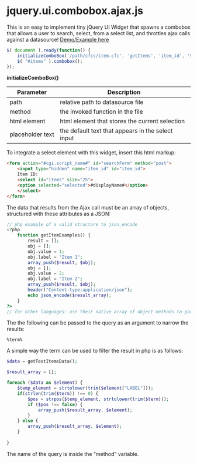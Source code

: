 # jquery.ui.combobox.ajax.js

This is an easy to implement tiny jQuery UI Widget that spawns a combobox that allows a user to search, select, from a select list, and throttles ajax calls against a datasource! <a href="https://ravenmyst.net/work/combobox/">Demo/Example here</a>

```javascript
$( document ).ready(function() {
	initializeComboBox('/path/cfcs/item.cfc', 'getItems', 'item_id', 'Select or type an item..');
	$( "#items" ).combobox();
});

```

**initializeComboBox()**

| Parameter  | Description |
| ------------- | ------------- |
| path | relative path to datasource file |
| method | the invoked function in the file |
| html element | html element that stores the current selection |
| placeholder text | the default text that appears in the select input |

To integrate a select element with this widget, insert this html markup:
```html
<form action="#cgi.script_name#" id="searchForm" method="post">
	<input type="hidden" name="item_id" id="item_id">
	Item ID: 
	<select id="items" size="25">
	<option selected="selected">#displayName#</option>
	</select>
</form>
```

The data that results from the Ajax call must be an array of objects, structured with these attributes as a JSON:
```php
// php example of a valid structure to json_encode
<?php
	function getItemExamples() {
		result = [];
		obj = [];
		obj.value = 1;
		obj.label = "Item 1";
		array_push($result, $obj);
		obj = [];
		obj.value = 2;
		obj.label = "Item 2";
		array_push($result, $obj);
		header("Content-type:application/json");
		echo json_encode($result_array);
	}
?>
// for other languages: use their native array of object methods to package objects.
```

The the following can be passed to the query as an argument to narrow the results:
```
%term%
```

A simple way the term can be used to filter the result in php is as follows:
```php
$data = getTestItemsData();

$result_array = [];

foreach ($data as $element) {
	$temp_element = strtolower(trim($element["LABEL"]));
	if(strlen(trim($term)) !== 0) {
		$pos = strpos($temp_element, strtolower(trim($term)));
		if ($pos !== false) {
			array_push($result_array, $element);
		}
	} else {
		array_push($result_array, $element);
	}
	
}
```

The name of the query is inside the "method" variable.